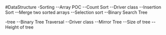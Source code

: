 #DataStructure
-Sorting
--Array POC
--Count Sort
--Driver class
--Insertion Sort
--Merge two sorted arrays
--Selection sort
--Binary Search Tree

-tree
--Binary Tree Traversal
--Driver class
--Mirror Tree
--Size of tree
--Height of tree